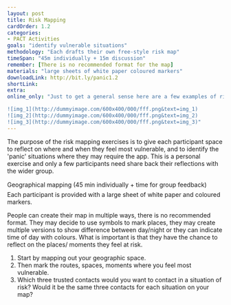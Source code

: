 ```yaml
---
layout: post
title: Risk Mapping
cardOrder: 1.2
categories:
- PACT Activities
goals: "identify vulnerable situations"
methodology: "Each drafts their own free-style risk map"
timeSpan: "45m individually + 15m discussion"
remember: [There is no recommended format for the map]
materials: "large sheets of white paper coloured markers"
downloadLink: http://bit.ly/panic1.2
shortLink:
extra:
online_only: "Just to get a general sense here are a few examples of risk maps created in previous workshops:

![img_1](http://dummyimage.com/600x400/000/fff.png&text=img_1)
![img_2](http://dummyimage.com/600x400/000/fff.png&text=img_2)
![img_3](http://dummyimage.com/600x400/000/fff.png&text=img_3)"
---
```


The purpose of the risk mapping exercises is to give each participant space to reflect on where and when they feel most vulnerable&#44; and to identify the &#39;panic&#39; situations where they may require the app. This is a personal exercise and only a few participants need share back their reflections with the wider group.

Geographical mapping &#40;45 min individually &#43; time for group feedback&#41; &#150; Each participant is provided with a large sheet of white paper and coloured markers.

People can create their map in multiple ways, there is no recommended format. They may decide to use symbols to mark places, they may create multiple versions to show difference between day/night or they can indicate time of day with colours. What is important is that they have the chance to reflect on the places/ moments they feel at risk.

1. Start by mapping out your geographic space.
2. Then mark the routes, spaces, moments where you feel most vulnerable.
3. Which three trusted contacts would you want to contact in a situation of risk? Would it be the same three contacts for each situation on your map?

<div class="cs-online"></div>

